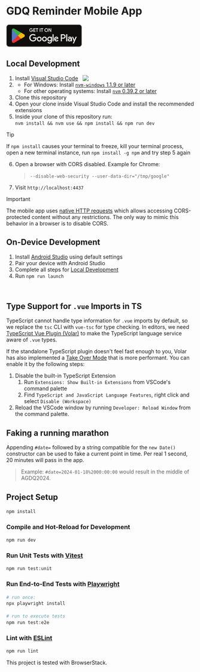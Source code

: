 # GDQ Reminder Mobile App

<a href="https://mahn.ke/gdqreminder-android"><img height="60" src="resources/Google_Play_Store_badge_EN.svg"></a>

## Local Development

<img align="right" width="300" src="https://github.com/ViMaSter/gdqreminder-mobile/assets/1689033/bba6de50-4149-443e-9184-05c65dbfb636)">

1. Install [Visual Studio Code](https://code.visualstudio.com/)
2. 
    - For Windows: Install [`nvm-windows` 1.1.9 or later](https://github.com/coreybutler/nvm-windows) 
    - For other operating systems: Install [`nvm` 0.39.2 or later](https://github.com/nvm-sh/nvm#installing-and-updating)
3. Clone this repository
4. Open your clone inside Visual Studio Code and install the recommended extensions
5. Inside your clone of this repository run:  
   `nvm install && nvm use && npm install && npm run dev`
> [!Tip]  
> If `npm install` causes your terminal to freeze, kill your terminal process, open a new terminal instance, run `npm install -g npm` and try step 5 again
6. Open a browser with CORS disabled. Example for Chrome:
    > `--disable-web-security --user-data-dir="/tmp/google"`
7. Visit `http://localhost:4437`

> [!IMPORTANT]  
> The mobile app uses [native HTTP requests](https://capacitorjs.com/docs/apis/http) which allows accessing CORS-protected content without any restrictions. The only way to mimic this behavior in a browser is to disable CORS.

## On-Device Development

1. Install [Android Studio](https://developer.android.com/studio) using default settings
2. Pair your device with Android Studio
3. Complete all steps for [Local Development](#local-development)
4. Run `npm run launch`

<br clear="both"/>

## Type Support for `.vue` Imports in TS

TypeScript cannot handle type information for `.vue` imports by default, so we replace the `tsc` CLI with `vue-tsc` for type checking. In editors, we need [TypeScript Vue Plugin (Volar)](https://marketplace.visualstudio.com/items?itemName=johnsoncodehk.vscode-typescript-vue-plugin) to make the TypeScript language service aware of `.vue` types.

If the standalone TypeScript plugin doesn't feel fast enough to you, Volar has also implemented a [Take Over Mode](https://github.com/johnsoncodehk/volar/discussions/471#discussioncomment-1361669) that is more performant. You can enable it by the following steps:

1. Disable the built-in TypeScript Extension
    1) Run `Extensions: Show Built-in Extensions` from VSCode's command palette
    2) Find `TypeScript and JavaScript Language Features`, right click and select `Disable (Workspace)`
2. Reload the VSCode window by running `Developer: Reload Window` from the command palette.

## Faking a running marathon

Appending `#date=` followed by a string compatible for the `new Date()` constructor can be used to fake a current point in time. Per real 1 second, 20 minutes will pass in the app.
> Example: `#date=2024-01-18%2000:00:00` would result in the middle of AGDQ2024.

## Project Setup

```sh
npm install
```

### Compile and Hot-Reload for Development

```sh
npm run dev
```

### Run Unit Tests with [Vitest](https://vitest.dev/)
```sh
npm run test:unit
```

### Run End-to-End Tests with [Playwright](https://playwright.dev/)
```sh
# run once:
npx playwright install

# run to execute tests
npm run test:e2e
```

### Lint with [ESLint](https://eslint.org/)
```sh
npm run lint
```

This project is tested with BrowserStack.

